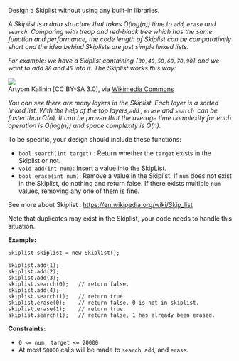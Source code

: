 Design a Skiplist without using any built-in libraries.

_A Skiplist is a data structure that takes  O(log(n)) time to `add`, `erase`
and `search`. Comparing with treap and red-black tree which has the same
function and performance, the code length of Skiplist can be comparatively
short and the idea behind Skiplists are just simple linked lists._

_For example:  we have a Skiplist containing `[30,40,50,60,70,90]` and we want
to add `80` and `45` into it. The Skiplist works this way:_

![](https://assets.leetcode.com/uploads/2019/09/27/1506_skiplist.gif)  
Artyom Kalinin [CC BY-SA 3.0], via [Wikimedia
Commons](https://commons.wikimedia.org/wiki/File:Skip_list_add_element-en.gif
"Artyom Kalinin \[CC BY-SA 3.0 \(https://creativecommons.org/licenses/by-
sa/3.0\)\], via Wikimedia Commons")

_You can see there are many layers in the Skiplist. Each layer is a sorted
linked list. With the help of the top layers,`add` , `erase` and `search `can
be faster than O(n). It can be proven that the average time complexity for
each operation is O(log(n)) and space complexity is O(n)._

To be specific, your design should include these functions:

  * `bool search(int target)` : Return whether the `target` exists in the Skiplist or not.
  * `void add(int num)`: Insert a value into the SkipList. 
  * `bool erase(int num)`: Remove a value in the Skiplist. If `num` does not exist in the Skiplist, do nothing and return false. If there exists multiple `num` values, removing any one of them is fine.

See more about Skiplist : <https://en.wikipedia.org/wiki/Skip_list>

Note that duplicates may exist in the Skiplist, your code needs to handle this
situation.



**Example:**

    
    
    Skiplist skiplist = new Skiplist();
    
    skiplist.add(1);
    skiplist.add(2);
    skiplist.add(3);
    skiplist.search(0);   // return false.
    skiplist.add(4);
    skiplist.search(1);   // return true.
    skiplist.erase(0);    // return false, 0 is not in skiplist.
    skiplist.erase(1);    // return true.
    skiplist.search(1);   // return false, 1 has already been erased.



**Constraints:**

  * `0 <= num, target <= 20000`
  * At most `50000` calls will be made to `search`, `add`, and `erase`.

